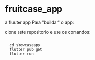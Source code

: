 # fruitcase_app
a fluuter app
Para "buildar" o app:

clone este repositorio e use os comandos:

```

  cd showcaseapp
  flutter pub get
  flutter run

```